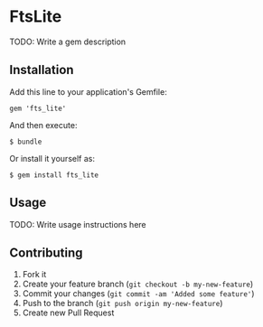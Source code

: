 # FtsLite

TODO: Write a gem description

## Installation

Add this line to your application's Gemfile:

    gem 'fts_lite'

And then execute:

    $ bundle

Or install it yourself as:

    $ gem install fts_lite

## Usage

TODO: Write usage instructions here

## Contributing

1. Fork it
2. Create your feature branch (`git checkout -b my-new-feature`)
3. Commit your changes (`git commit -am 'Added some feature'`)
4. Push to the branch (`git push origin my-new-feature`)
5. Create new Pull Request
